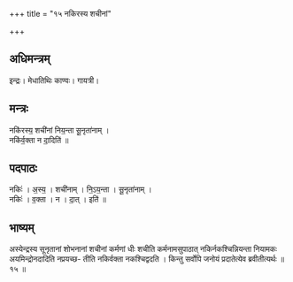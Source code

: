 +++
title = "१५ नकिरस्य शचीनां"

+++
## अधिमन्त्रम्
इन्द्रः। मेधातिथिः काण्वः। गायत्री।

## मन्त्रः
नकि॑रस्य॒ शची॑नां निय॒न्ता सू॒नृता॑नाम् ।  
नकि॑र्व॒क्ता न दा॒दिति॑ ॥

## पदपाठः
नकिः॑ । अ॒स्य॒ । शची॑नाम् । नि॒ऽय॒न्ता । सू॒नृता॑नाम् ।  
नकिः॑ । व॒क्ता । न । दा॒त् । इति॑ ॥

## भाष्यम्
अस्येन्द्रस्य सूनृतानां शोभनानां शचीनां कर्मणां धीः शचीति कर्मनामसुपाठात् नकिर्नकश्चिन्नियन्ता नियामकः अयमिन्द्रोनदादिति नप्रयच्छ- तीति नकिर्वक्ता नकश्चिद्वदति । किन्तु सर्वोपि जनोयं प्रदातेत्येव ब्रवीतीत्यर्थः ॥ १५ ॥